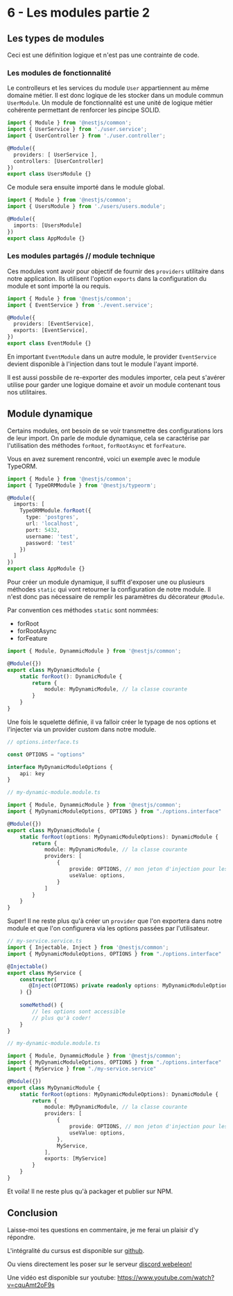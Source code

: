 # 6 - Les modules partie 2

## Les types de modules

Ceci est une définition logique et n'est pas une contrainte de code.

### Les modules de fonctionnalité

Le controlleurs et les services du module `User` appartiennent au même domaine métier.
Il est donc logique de les stocker dans un module commun `UserModule`.
Un module de fonctionnalité est une unité de logique métier cohérente permettant de renforcer les pincipe SOLID.

```ts
import { Module } from '@nestjs/common';
import { UserService } from './user.service';
import { UserController } from './user.controller';

@Module({
  providers: [ UserService ],
  controllers: [UserController]
})
export class UsersModule {}
```

Ce module sera ensuite importé dans le module global.

```ts
import { Module } from '@nestjs/common';
import { UsersModule } from './users/users.module';

@Module({
  imports: [UsersModule]
})
export class AppModule {}
```

### Les modules partagés // module technique

Ces modules vont avoir pour objectif de fournir des `providers` utilitaire dans notre application.
Ils utilisent l'option `exports` dans la configuration du module et sont importé la ou requis.

```ts
import { Module } from '@nestjs/common';
import { EventService } from './event.service';

@Module({
  providers: [EventService],
  exports: [EventService],
})
export class EventModule {}
```

En important `EventModule` dans un autre module, le provider `EventService` devient disponible à l'injection dans tout le module l'ayant importé.

Il est aussi possbile de re-exporter des modules importer, cela peut s'avérer utilise pour garder une logique domaine et avoir un module contenant tous nos utilitaires.

## Module dynamique

Certains modules, ont besoin de se voir transmettre des configurations lors de leur import.
On parle de module dynamique, cela se caractérise par l'utilisation des méthodes `forRoot`, `forRootAsync` et `forFeature`.

Vous en avez surement rencontré, voici un exemple avec le module TypeORM.
```ts
import { Module } from '@nestjs/common';
import { TypeORMModule } from '@nestjs/typeorm';

@Module({
  imports: [
    TypeORMModule.forRoot({
      type: 'postgres',
      url: 'localhost',
      port: 5432,
      username: 'test',
      password: 'test'
    })
  ]
})
export class AppModule {}
```

Pour créer un module dynamique, il suffit d'exposer une ou plusieurs méthodes `static` qui vont retourner la configuration de notre module.
Il n'est donc pas nécessaire de remplir les paramètres du décorateur `@Module`.

Par convention ces méthodes `static` sont nommées:
- forRoot
- forRootAsync
- forFeature


```ts
import { Module, DynammicModule } from '@nestjs/common';

@Module({})
export class MyDynamicModule {
    static forRoot(): DynamicModule {
        return {
            module: MyDynamicModule, // la classe courante
        }
    }
}
```

Une fois le squelette définie, il va falloir créer le typage de nos options et l'injecter via un provider custom dans notre module.

```ts options.interface.ts
// options.interface.ts

const OPTIONS = "options"

interface MyDynamicModuleOptions {
    api: key
}
```

```ts my-dynamic-module.module.ts
// my-dynamic-module.module.ts

import { Module, DynammicModule } from '@nestjs/common';
import { MyDynamicModuleOptions, OPTIONS } from "./options.interface"

@Module({})
export class MyDynamicModule {
    static forRoot(options: MyDynamicModuleOptions): DynamicModule {
        return {
            module: MyDynamicModule, // la classe courante
            providers: [
                {
                    provide: OPTIONS, // mon jeton d'injection pour les options fournis par l'utilisateur,
                    useValue: options,
                }
            ]
        }
    }
}
```

Super! 
Il ne reste plus qu'à créer un `provider` que l'on exportera dans notre module et que l'on configurera via les options passées par l'utilisateur.

```ts 
// my-service.service.ts
import { Injectable, Inject } from '@nestjs/common';
import { MyDynamicModuleOptions, OPTIONS } from "./options.interface"

@Injectable()
export class MyService {
    constructor(
       @Inject(OPTIONS) private readonly options: MyDynamicModuleOptions
    ) {}
    
    someMethod() {
        // les options sont accessible
        // plus qu'à coder!
    }
}
```

```ts my-dynamic-module.module.ts
// my-dynamic-module.module.ts

import { Module, DynammicModule } from '@nestjs/common';
import { MyDynamicModuleOptions, OPTIONS } from "./options.interface"
import { MyService } from "./my-service.service"

@Module({})
export class MyDynamicModule {
    static forRoot(options: MyDynamicModuleOptions): DynamicModule {
        return {
            module: MyDynamicModule, // la classe courante
            providers: [
                {
                    provide: OPTIONS, // mon jeton d'injection pour les options fournis par l'utilisateur,
                    useValue: options,
                },
                MyService,
            ],
            exports: [MyService]
        }
    }
}
```

Et voila!
Il ne reste plus qu'à packager et publier sur NPM.

## Conclusion

Laisse-moi tes questions en commentaire, je me ferai un plaisir d'y répondre.

L'intégralité du cursus est disponible sur [github](https://github.com/Webeleon/Cursus-nestjs).

Ou viens directement les poser sur le serveur [discord webeleon!](https://discord.gg/G3QTwBJfsx)

Une vidéo est disponible sur youtube: https://www.youtube.com/watch?v=cquAmt2oF9s


